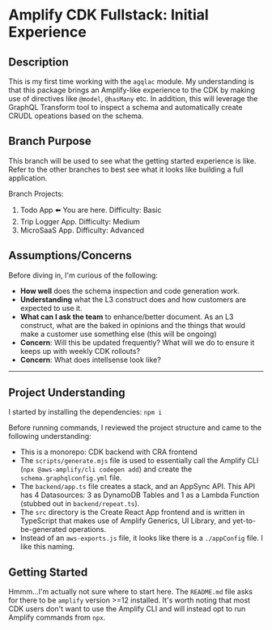 # Amplify CDK Fullstack: Initial Experience

## Description

This is my first time working with the `agqlac` module. My understanding is that this package brings an Amplify-like experience to the CDK by making use of directives like `@model`, `@hasMany` etc. In addition, this will leverage the GraphQL Transform tool to inspect a schema and automatically create CRUDL opeations based on the schema.

## Branch Purpose

This branch will be used to see what the getting started experience is like. Refer to the other branches to best see what it looks like building a full application.

Branch Projects:

1. Todo App ⬅️ You are here. Difficulty: Basic
2. Trip Logger App. Difficulty: Medium
3. MicroSaaS App. Difficulty: Advanced

## Assumptions/Concerns

Before diving in, I'm curious of the following:

- **How well** does the schema inspection and code generation work.
- **Understanding** what the L3 construct does and how customers are expected to use it.
- **What can I ask the team** to enhance/better document. As an L3 construct, what are the baked in opinions and the things that would make a customer use something else (this will be ongoing)
- **Concern**: Will this be updated frequently? What will we do to ensure it keeps up with weekly CDK rollouts?
- **Concern**: What does intellsense look like?

---

## Project Understanding

I started by installing the dependencies:
`npm i`

Before running commands, I reviewed the project structure and came to the following understanding:

- This is a monorepo: CDK backend with CRA frontend
- The `scripts/generate.mjs` file is used to essentially call the Amplify CLI (`npx @aws-amplify/cli codegen add`) and create the `schema.graphqlconfig.yml` file.
- The `backend/app.ts` file creates a stack, and an AppSync API. This API has 4 Datasources: 3 as DynamoDB Tables and 1 as a Lambda Function (stubbed out in `backend/repeat.ts`).
- The `src` directory is the Create React App frontend and is written in TypeScript that makes use of Amplify Generics, UI Library, and yet-to-be-generated operations.
- Instead of an `aws-exports.js` file, it looks like there is a `./appConfig` file. I like this naming.

## Getting Started

Hmmm...I'm actually not sure where to start here. The `README.md` file asks for there to be `amplify` version >=12 installed. It's worth noting that most CDK users don't want to use the Amplify CLI and will instead opt to run Amplify commands from `npx`.
